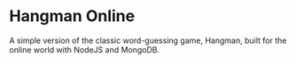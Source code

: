 # Hangman Online

A simple version of the classic word-guessing game, Hangman, built for the online world with NodeJS and MongoDB.